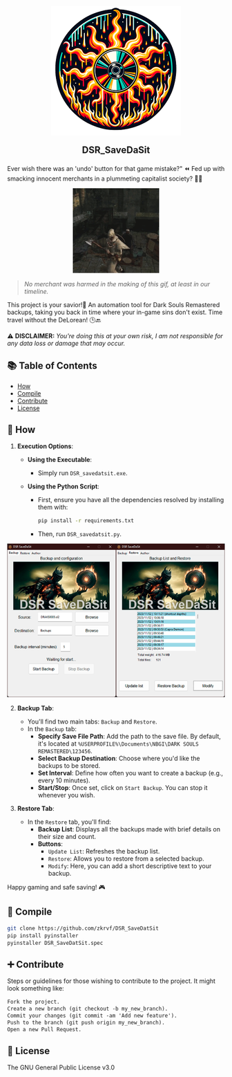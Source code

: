 <h2 align="center">
<img src="src/logo.png" style="vertical-align: bottom">
  
DSR_SaveDaSit
</h2>

Ever wish there was an 'undo' button for that game mistake?" ⏪
Fed up with smacking innocent merchants in a plummeting capitalist society? 🤷‍♂️ 

<div align="center">
  <img src="src/hit.gif" width="200" />
</div>

> _No merchant was harmed in the making of this gif, at least in our timeline._

This project is your savior!🚀 
An automation tool for Dark Souls Remastered backups, taking you back in time where your in-game sins don't exist. Time travel without the DeLorean! 🕒🔙

⚠️ **DISCLAIMER:** _You're doing this at your own risk, I am not responsible for any data loss or damage that may occur._

## 📚 Table of Contents

- [How](#How)
- [Compile](#Compile)
- [Contribute](#Contribute)
- [License](#License)

## 📖 How

1. **Execution Options**:

   - **Using the Executable**:
     - Simply run `DSR_savedatsit.exe`.
     
   - **Using the Python Script**:
     - First, ensure you have all the dependencies resolved by installing them with:
       ```bash
       pip install -r requirements.txt
       ```
     - Then, run `DSR_savedatsit.py`.

<div align="center">
  <img src="src/gui.png" />
</div>

2. **Backup Tab**:
   - You'll find two main tabs: `Backup` and `Restore`.
   - In the `Backup` tab:
     - **Specify Save File Path**: Add the path to the save file. By default, it's located at `%USERPROFILE%\Documents\NBGI\DARK SOULS REMASTERED\123456`.
     - **Select Backup Destination**: Choose where you'd like the backups to be stored.
     - **Set Interval**: Define how often you want to create a backup (e.g., every 10 minutes).
     - **Start/Stop**: Once set, click on `Start Backup`. You can stop it whenever you wish.

3. **Restore Tab**:
   - In the `Restore` tab, you'll find:
     - **Backup List**: Displays all the backups made with brief details on their size and count.
     - **Buttons**:
       - `Update List`: Refreshes the backup list.
       - `Restore`: Allows you to restore from a selected backup.
       - `Modify`: Here, you can add a short descriptive text to your backup.

Happy gaming and safe saving! 🎮

## 🔧 Compile
```bash
git clone https://github.com/zkrvf/DSR_SaveDatSit
pip install pyinstaller
pyinstaller DSR_SaveDatSit.spec
```
## ➕ Contribute

Steps or guidelines for those wishing to contribute to the project. It might look something like:

    Fork the project.
    Create a new branch (git checkout -b my_new_branch).
    Commit your changes (git commit -am 'Add new feature').
    Push to the branch (git push origin my_new_branch).
    Open a new Pull Request.

## 📝 License
The GNU General Public License v3.0
